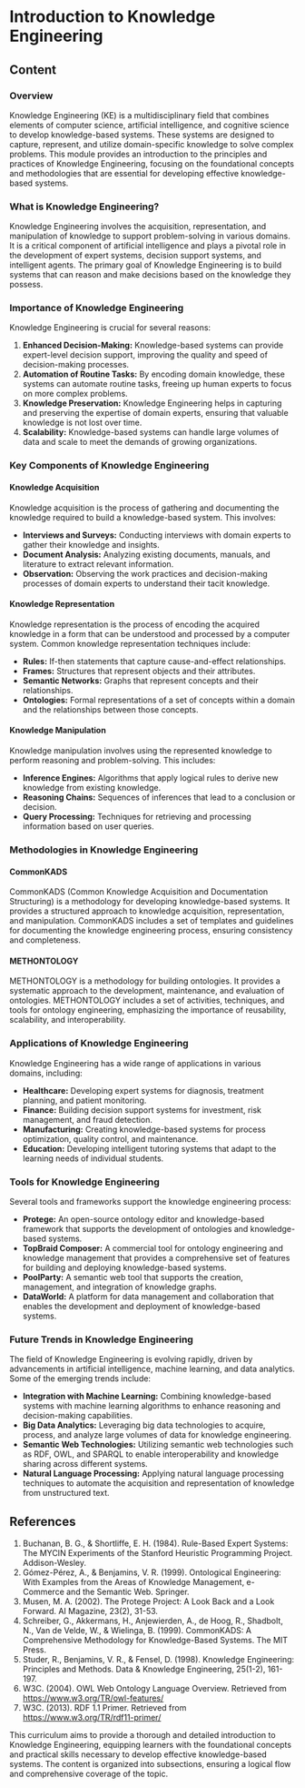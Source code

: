 # Introduction to Knowledge Engineering

## Content

### Overview

Knowledge Engineering (KE) is a multidisciplinary field that combines elements of computer science, artificial intelligence, and cognitive science to develop knowledge-based systems. These systems are designed to capture, represent, and utilize domain-specific knowledge to solve complex problems. This module provides an introduction to the principles and practices of Knowledge Engineering, focusing on the foundational concepts and methodologies that are essential for developing effective knowledge-based systems.

### What is Knowledge Engineering?

Knowledge Engineering involves the acquisition, representation, and manipulation of knowledge to support problem-solving in various domains. It is a critical component of artificial intelligence and plays a pivotal role in the development of expert systems, decision support systems, and intelligent agents. The primary goal of Knowledge Engineering is to build systems that can reason and make decisions based on the knowledge they possess.

### Importance of Knowledge Engineering

Knowledge Engineering is crucial for several reasons:

1. **Enhanced Decision-Making:** Knowledge-based systems can provide expert-level decision support, improving the quality and speed of decision-making processes.
2. **Automation of Routine Tasks:** By encoding domain knowledge, these systems can automate routine tasks, freeing up human experts to focus on more complex problems.
3. **Knowledge Preservation:** Knowledge Engineering helps in capturing and preserving the expertise of domain experts, ensuring that valuable knowledge is not lost over time.
4. **Scalability:** Knowledge-based systems can handle large volumes of data and scale to meet the demands of growing organizations.

### Key Components of Knowledge Engineering

#### Knowledge Acquisition

Knowledge acquisition is the process of gathering and documenting the knowledge required to build a knowledge-based system. This involves:

- **Interviews and Surveys:** Conducting interviews with domain experts to gather their knowledge and insights.
- **Document Analysis:** Analyzing existing documents, manuals, and literature to extract relevant information.
- **Observation:** Observing the work practices and decision-making processes of domain experts to understand their tacit knowledge.

#### Knowledge Representation

Knowledge representation is the process of encoding the acquired knowledge in a form that can be understood and processed by a computer system. Common knowledge representation techniques include:

- **Rules:** If-then statements that capture cause-and-effect relationships.
- **Frames:** Structures that represent objects and their attributes.
- **Semantic Networks:** Graphs that represent concepts and their relationships.
- **Ontologies:** Formal representations of a set of concepts within a domain and the relationships between those concepts.

#### Knowledge Manipulation

Knowledge manipulation involves using the represented knowledge to perform reasoning and problem-solving. This includes:

- **Inference Engines:** Algorithms that apply logical rules to derive new knowledge from existing knowledge.
- **Reasoning Chains:** Sequences of inferences that lead to a conclusion or decision.
- **Query Processing:** Techniques for retrieving and processing information based on user queries.

### Methodologies in Knowledge Engineering

#### CommonKADS

CommonKADS (Common Knowledge Acquisition and Documentation Structuring) is a methodology for developing knowledge-based systems. It provides a structured approach to knowledge acquisition, representation, and manipulation. CommonKADS includes a set of templates and guidelines for documenting the knowledge engineering process, ensuring consistency and completeness.

#### METHONTOLOGY

METHONTOLOGY is a methodology for building ontologies. It provides a systematic approach to the development, maintenance, and evaluation of ontologies. METHONTOLOGY includes a set of activities, techniques, and tools for ontology engineering, emphasizing the importance of reusability, scalability, and interoperability.

### Applications of Knowledge Engineering

Knowledge Engineering has a wide range of applications in various domains, including:

- **Healthcare:** Developing expert systems for diagnosis, treatment planning, and patient monitoring.
- **Finance:** Building decision support systems for investment, risk management, and fraud detection.
- **Manufacturing:** Creating knowledge-based systems for process optimization, quality control, and maintenance.
- **Education:** Developing intelligent tutoring systems that adapt to the learning needs of individual students.

### Tools for Knowledge Engineering

Several tools and frameworks support the knowledge engineering process:

- **Protege:** An open-source ontology editor and knowledge-based framework that supports the development of ontologies and knowledge-based systems.
- **TopBraid Composer:** A commercial tool for ontology engineering and knowledge management that provides a comprehensive set of features for building and deploying knowledge-based systems.
- **PoolParty:** A semantic web tool that supports the creation, management, and integration of knowledge graphs.
- **DataWorld:** A platform for data management and collaboration that enables the development and deployment of knowledge-based systems.

### Future Trends in Knowledge Engineering

The field of Knowledge Engineering is evolving rapidly, driven by advancements in artificial intelligence, machine learning, and data analytics. Some of the emerging trends include:

- **Integration with Machine Learning:** Combining knowledge-based systems with machine learning algorithms to enhance reasoning and decision-making capabilities.
- **Big Data Analytics:** Leveraging big data technologies to acquire, process, and analyze large volumes of data for knowledge engineering.
- **Semantic Web Technologies:** Utilizing semantic web technologies such as RDF, OWL, and SPARQL to enable interoperability and knowledge sharing across different systems.
- **Natural Language Processing:** Applying natural language processing techniques to automate the acquisition and representation of knowledge from unstructured text.

## References

1. Buchanan, B. G., & Shortliffe, E. H. (1984). Rule-Based Expert Systems: The MYCIN Experiments of the Stanford Heuristic Programming Project. Addison-Wesley.
2. Gómez-Pérez, A., & Benjamins, V. R. (1999). Ontological Engineering: With Examples from the Areas of Knowledge Management, e-Commerce and the Semantic Web. Springer.
3. Musen, M. A. (2002). The Protege Project: A Look Back and a Look Forward. AI Magazine, 23(2), 31-53.
4. Schreiber, G., Akkermans, H., Anjewierden, A., de Hoog, R., Shadbolt, N., Van de Velde, W., & Wielinga, B. (1999). CommonKADS: A Comprehensive Methodology for Knowledge-Based Systems. The MIT Press.
5. Studer, R., Benjamins, V. R., & Fensel, D. (1998). Knowledge Engineering: Principles and Methods. Data & Knowledge Engineering, 25(1-2), 161-197.
6. W3C. (2004). OWL Web Ontology Language Overview. Retrieved from https://www.w3.org/TR/owl-features/
7. W3C. (2013). RDF 1.1 Primer. Retrieved from https://www.w3.org/TR/rdf11-primer/

This curriculum aims to provide a thorough and detailed introduction to Knowledge Engineering, equipping learners with the foundational concepts and practical skills necessary to develop effective knowledge-based systems. The content is organized into subsections, ensuring a logical flow and comprehensive coverage of the topic.